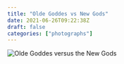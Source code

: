 ```yaml
---
title: "Olde Goddes vs New Gods"
date: 2021-06-26T09:22:38Z
draft: false
categories: ["photographs"]
---
```


![Olde Goddes versus the New Gods](/img/photo/newGods.jpg)
